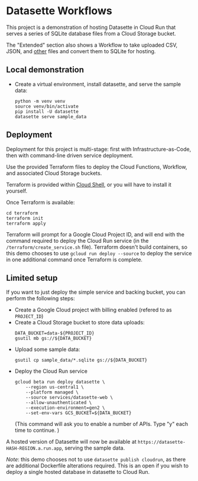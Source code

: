 # Datasette Workflows

This project is a demonstration of hosting Datasette in Cloud Run that serves a series of SQLite database files from a Cloud Storage bucket. 

The "Extended" section also shows a Workflow to take uploaded CSV, JSON, and [other](https://github.com/glasnt/dynamic-datasette) files and convert them to SQLite for hosting.

## Local demonstration

* Create a virtual environment, install datasette, and serve the sample data:
    ```
    python -m venv venv
    source venv/bin/activate
    pip install -U datasette
    datasette serve sample_data
    ```

## Deployment

Deployment for this project is multi-stage: first with Infrastructure-as-Code, then with command-line driven service deployment. 

Use the provided Terraform files to deploy the Cloud Functions, Workflow, and associated Cloud Storage buckets. 

Terraform is provided within [Cloud Shell](https://cloud.google.com/shell), or you will have to install it yourself. 


Once Terraform is available: 

```
cd terraform
terraform init
terraform apply
```

Terraform will prompt for a Google Cloud Project ID, and will end with the command required to deploy the Cloud Run service (in the `/terraform/create_service.sh` file). Terraform doesn't build containers, so this demo chooses to use `gcloud run deploy --source` to deploy the service in one additional command once Terraform is complete.

## Limited setup

If you want to just deploy the simple service and backing bucket, you can perform the following steps:

* Create a Google Cloud project with billing enabled (refered to as `PROJECT_ID`)
* Create a Cloud Storage bucket to store data uploads: 
    ```
    DATA_BUCKET=data-${PROJECT_ID}
    gsutil mb gs://${DATA_BUCKET}
    ```
* Upload some sample data: 
    ```
    gsutil cp sample_data/*.sqlite gs://${DATA_BUCKET}
    ```
* Deploy the Cloud Run service
    ```
    gcloud beta run deploy datasette \
        --region us-central1 \
        --platform managed \
        --source services/datasette-web \
        --allow-unauthenticated \
        --execution-environment=gen2 \
        --set-env-vars GCS_BUCKET=${DATA_BUCKET}
    ```
    (This command will ask you to enable a number of APIs. Type "y" each time to continue. )

A hosted version of Datasette will now be available at `https://datasette-HASH-REGION.a.run.app`, serving the sample data.

*Note*: this demo chooses not to use `datasette publish cloudrun`, as there are additional Dockerfile alterations required. This is an open if you wish to deploy a single hosted database in datasette to Cloud Run.


